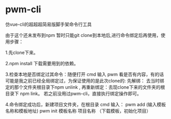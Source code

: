 # pwm-cli
仿vue-cli的超超超简易版脚手架命令行工具

由于这个还未发布到npm 暂时只能git clone到本地后,进行命令绑定后再使用，使用步骤：

1.先clone下来。

2.npm install 下载需要用到的依赖。

3.检查本地是否绑定过其命令：随便打开 cmd 输入 pwm 看是否有内容，有的话可能是我之前已经全局绑定过，为保证使用的是此次clone的:
  先解绑： 去当时绑定的那个文件夹根目录下npm unlink , 
  再重新绑定：去现clone下来的文件夹的根目录下 npm link。
  若之前没用过pwm-cli，直接执行绑定操作即可。

4.命令绑定成功后，新建项目文件夹，在根目录 cmd 输入：
  pwm add (输入模板名称和模板地址)
  pwm init 模板名称 项目名称  （下载模板，初始化项目）
